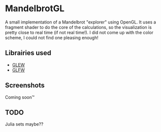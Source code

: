 # MandelbrotGL
A small implementation of a Mandelbrot "explorer" using OpenGL. It uses a fragment shader to do the core of the calculations,
so the visualization is pretty close to real time (if not real time!). I did not come up with the color scheme, I could not
find one pleasing enough!

## Librairies used
* [GLEW](http://glew.sourceforge.net/)
* [GLFW](https://www.glfw.org)

## Screenshots
Coming soon™

## TODO
Julia sets maybe??
